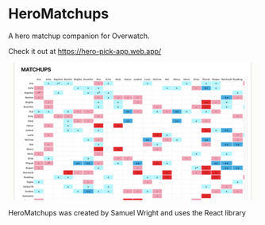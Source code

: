 # HeroMatchups

A hero matchup companion for Overwatch. 

Check it out at https://hero-pick-app.web.app/


![](client/public/heropick-screenshot1.png)

HeroMatchups was created by Samuel Wright and uses the React library
